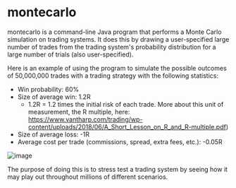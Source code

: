 # montecarlo

montecarlo is a command-line Java program that performs a Monte Carlo simulation on trading systems. It does this by drawing a user-specified large number of trades from the trading system's probability distribution for a large number of trials (also user-specified).

Here is an example of using the program to simulate the possible outcomes of 50,000,000 trades with a trading strategy with the following statistics:
 - Win probability: 60%
 - Size of average win: 1.2R 
    - 1.2R = 1.2 times the initial risk of each trade. More about this unit of measurement, the R multiple, here: https://www.vantharp.com/trading/wp-content/uploads/2018/06/A_Short_Lesson_on_R_and_R-multiple.pdf)
 - Size of average loss: -1R
 - Average cost per trade (commissions, spread, extra fees, etc.): -0.05R
 
![image](https://user-images.githubusercontent.com/58181651/233721762-86b241fc-f3b7-4c63-9ed5-5e7f301789eb.png)


The purpose of doing this is to stress test a trading system by seeing how it may play out throughout millions of different scenarios.
